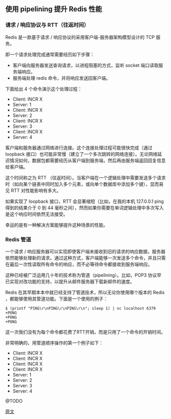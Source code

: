 ## 使用 pipelining 提升 Redis 性能

### 请求 / 响应协议与 RTT（往返时间）

Redis 是一款基于请求 / 响应协议的采用客户端-服务器架构模型设计的 TCP 服务。

即一个请求处理完成通常需要经历如下步骤：

- 客户端向服务器发送查询请求，以进程阻塞的方式，监听 socket 端口读取服务端响应。
- 服务端处理 redis 命令，并将响应发送回客户端。

下面给出 4 个命令演示这个处理过程：

- Client: INCR X
- Server: 1
- Client: INCR X
- Server: 2
- Client: INCR X
- Server: 3
- Client: INCR X
- Server: 4

客户端和服务器通过网络进行连接。这个连接处理过程可能很快完成（通过 loopback 接口）也可能非常慢（建立了一个多次跳转的网络连接）。无论网络延迟情况如何，数据包都需要经历从客户端到服务端，然后再由服务端返回回复信息给客户端。

这个时间称之为 RTT （往返时间）。当客户端在一个逻辑处理中需要发送多个请求时（如向某个链表中同时加入多个元素，或向单个数据库中添加多个键），显而易见 RTT 对性能影响有多大。

如果实现了 loopback 接口，RTT 会显著缩短（比如，在我的本机 127.0.0.1 ping 得到的结果介于 0 到 44 毫秒之间），然而如果你需要在单词逻辑处理中多次写入是这个响应时间依然无法接受。

幸运的是有一种解决方案能够提升这种场景的性能。

### Redis 管道

一个请求 / 响应服务器可以实现即使客户端未接收到旧的请求的响应数据，服务器依然能够处理新的请求。通过这种方式，客户端能够一次发送多个命令，并且只需在最后一次性读取所有命令的响应，而不必等待命令都接收到服务端响应。

这种已经被广泛运用几十年的技术称为管道（pipelining）。比如，POP3 协议早已实现对改功能的支持，以提升从邮件服务器下载新邮件的速度。

Redis 在其早期本本中就已经支持了管道技术，所以无论你使用哪个版本的 Redis ，都能够使用其管道功能。下面是一个使用的例子：

```shell
$ (printf "PING\r\nPING\r\nPING\r\n"; sleep 1) | nc localhost 6379
+PONG
+PONG
+PONG
```

这一次我们没有为每个命令都花费了RTT开销，而是只用了一个命令的开销时间。

非常明确的，用管道顺序操作的第一个例子如下：
- Client: INCR X
- Client: INCR X
- Client: INCR X
- Client: INCR X
- Server: 1
- Server: 2
- Server: 3
- Server: 4

@TODO 

[原文](https://redis.io/topics/pipelining)
